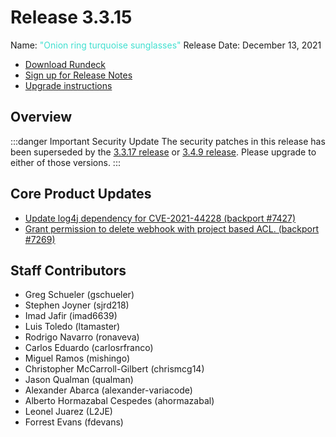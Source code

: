 # Release 3.3.15

Name: <span style="color: turquoise"><span class="glyphicon glyphicon-sunglasses"></span> "Onion ring turquoise sunglasses"</span>
Release Date: December 13, 2021

- [Download Rundeck](https://download.rundeck.com/)
- [Sign up for Release Notes](https://www.rundeck.com/release-notes-signup)
- [Upgrade instructions](/upgrading/index.md)


## Overview

:::danger Important Security Update
 The security patches in this release has been superseded by the [3.3.17 release](/history/3_3_x/version-3.3.17.md) or [3.4.9 release](/history/3_4_x/version-3.4.9.md).  Please upgrade to either of those versions.
:::

## Core Product Updates

* [Update log4j dependency for CVE-2021-44228 (backport #7427)](https://github.com/rundeck/rundeck/pull/7429)
* [Grant permission to delete webhook with project based ACL. (backport #7269)](https://github.com/rundeck/rundeck/pull/7280)


## Staff Contributors

* Greg Schueler (gschueler)
* Stephen Joyner (sjrd218)
* Imad Jafir (imad6639)
* Luis Toledo (ltamaster)
* Rodrigo Navarro (ronaveva)
* Carlos Eduardo (carlosrfranco)
* Miguel Ramos (mishingo)
* Christopher McCarroll-Gilbert (chrismcg14)
* Jason Qualman (qualman)
* Alexander Abarca (alexander-variacode)
* Alberto Hormazabal Cespedes (ahormazabal)
* Leonel Juarez (L2JE)
* Forrest Evans (fdevans)
